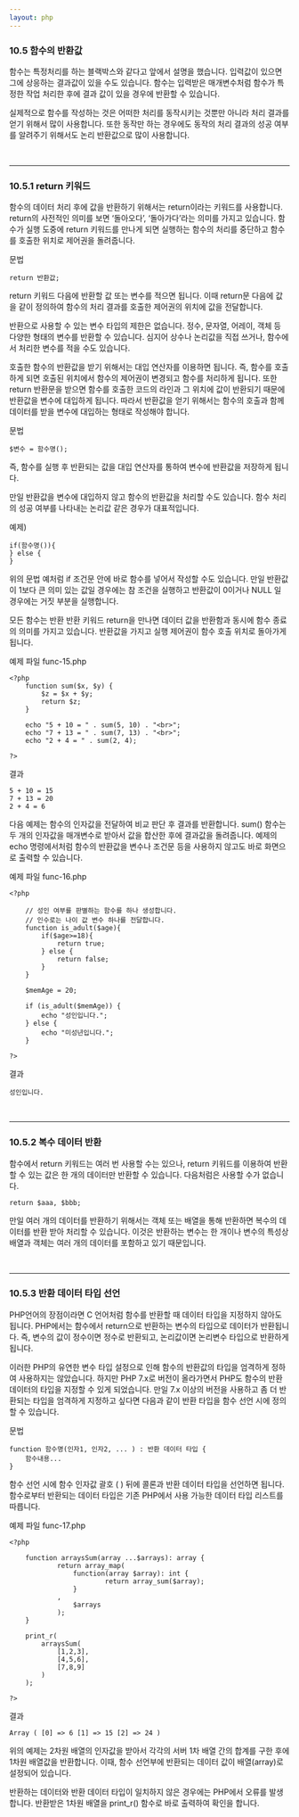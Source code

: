```yaml
---
layout: php
---
```

### 10.5 함수의 반환값
함수는 특정처리를 하는 블랙박스와 같다고 앞에서 설명을 했습니다. 입력값이 있으면 그에 상응하는 결과값이 있을 수도 있습니다. 함수는 입력받은 매개변수처럼 함수가 특정한 작업 처리한 후에 결과 값이 있을 경우에 반환할 수 있습니다.  

실제적으로 함수를 작성하는 것은 어떠한 처리를 동작시키는 것뿐만 아니라 처리 결과를 얻기 위해서 많이 사용합니다. 또한 동작만 하는 경우에도 동작의 처리 결과의 성공 여부를 알려주기 위해서도 논리 반환값으로 많이 사용합니다. 

<br>
<hr>

### 10.5.1 return 키워드
함수의 데이터 처리 후에 값을 반환하기 위해서는 return이라는 키워드를 사용합니다. return의 사전적인 의미를 보면 ‘돌아오다’, ‘돌아가다’라는 의미를 가지고 있습니다. 함수가 실행 도중에 return 키워드를 만나게 되면 실행하는 함수의 처리를 중단하고 함수를 호출한 위치로 제어권을 돌려줍니다.  

문법
```
return 반환값;
```

return 키워드 다음에 반환할 값 또는 변수를 적으면 됩니다. 이때 return문 다음에 값을 같이 정의하여 함수의 처리 결과를 호출한 제어권의 위치에 값을 전달합니다.  

반환으로 사용할 수 있는 변수 타입의 제한은 없습니다. 정수, 문자열, 어레이, 객체 등 다양한 형태의 변수를 반환할 수 있습니다. 심지어 상수나 논리값을 직접 쓰거나, 함수에서 처리한 변수를 적을 수도 있습니다.  

호출한 함수의 반환값을 받기 위해서는 대입 연산자를 이용하면 됩니다. 즉, 함수를 호출하게 되면 호출된 위치에서 함수의 제어권이 변경되고 함수를 처리하게 됩니다. 또한 return 반환문을 받으면 함수를 호출한 코드의 라인과 그 위치에 값이 반환되기 때문에 반환값을 변수에 대입하게 됩니다.   따라서 반환값을 얻기 위해서는 함수의 호출과 함께 데이터를 받을 변수에 대입하는 형태로 작성해야 합니다.  

문법
```
$변수 = 함수명();
```

즉, 함수를 실행 후 반환되는 값을 대입 연산자를 통하여 변수에 반환값을 저장하게 됩니다.   

만일 반환값을 변수에 대입하지 않고 함수의 반환값을 처리할 수도 있습니다. 함수 처리의 성공 여부를 나타내는 논리값 같은 경우가 대표적입니다. 

예제)
```
if(함수명()){
} else {
}
```

위의 문법 예처럼 if 조건문 안에 바로 함수를 넣어서 작성할 수도 있습니다. 만일 반환값이 1보다 큰 의미 있는 값일 경우에는 참 조건을 실행하고 반환값이 0이거나 NULL 일 경우에는 거짓 부분을 실행합니다.  

모든 함수는 반환 반환 키워드 return을 만나면 데이터 값을 반환함과 동시에 함수 종료의 의미를 가지고 있습니다. 반환값을 가지고 실행 제어권이 함수 호출 위치로 돌아가게 됩니다.  

예제 파일 func-15.php
```
<?php
	function sum($x, $y) {
		$z = $x + $y;
		return $z;
	}

	echo "5 + 10 = " . sum(5, 10) . "<br>";
	echo "7 + 13 = " . sum(7, 13) . "<br>";
	echo "2 + 4 = " . sum(2, 4);

?>
```

결과
```
5 + 10 = 15
7 + 13 = 20
2 + 4 = 6
```


다음 예제는 함수의 인자값을 전달하여 비교 판단 후 결과를 반환합니다. sum() 함수는 두 개의 인자값을 매개변수로 받아서 값을 합산한 후에 결과값을 돌려줍니다. 예제의 echo 명령에서처럼 함수의 반환값을 변수나 조건문 등을 사용하지 않고도 바로 화면으로 출력할 수 있습니다.  

예제 파일 func-16.php
```
<?php

	// 성인 여부를 판별하는 함수를 하나 생성합니다.
	// 인수로는 나이 값 변수 하나를 전달합니다.
	function is_adult($age){
		if($age>=18){
			return true;
		} else {
			return false;
		}
	}

	$memAge = 20;

	if (is_adult($memAge)) {
		echo "성인입니다.";
	} else {
		echo "미성년입니다.";
	}

?>
```

결과
```
성인입니다.
```

<br>
<hr>

### 10.5.2 복수 데이터 반환
함수에서 return 키워드는 여러 번 사용할 수는 있으나, return 키워드를 이용하여 반환할 수 있는 값은 한 개의 데이터만 반환할 수 있습니다. 다음처럼은 사용할 수가 없습니다.  

```
return $aaa, $bbb; 
```

만일 여러 개의 데이터를 반환하기 위해서는 객체 또는 배열을 통해 반환하면 복수의 데이터를 반환 받아 처리할 수 있습니다. 이것은 반환하는 변수는 한 개이나 변수의 특성상 배열과 객체는 여러 개의 데이터를 포함하고 있기 때문입니다.  

<br>
<hr>

### 10.5.3 반환 데이터 타입 선언
PHP언어의 장점이라면 C 언어처럼 함수를 반환할 때 데이터 타입을 지정하지 않아도 됩니다. PHP에서는 함수에서 return으로 반환하는 변수의 타입으로 데이터가 반환됩니다. 즉, 변수의 값이 정수이면 정수로 반환되고, 논리값이면 논리변수 타입으로 반환하게 됩니다.  

이러한 PHP의 유연한 변수 타입 설정으로 인해 함수의 반환값의 타입을 엄격하게 정하여 사용하지는 않았습니다. 하지만 PHP 7.x로 버전이 올라가면서 PHP도 함수의 반환 데이터의 타입을 지정할 수 있게 되었습니다. 만일 7.x 이상의 버전을 사용하고 좀 더 반환되는 타입을 엄격하게 지정하고 싶다면 다음과 같이 반환 타입을 함수 선언 시에 정의할 수 있습니다.   

문법
```
function 함수명(인자1, 인자2, ... ) : 반환 데이터 타입 {
	함수내용...
}
```

함수 선언 시에 함수 인자값 괄호 ( ) 뒤에 콜론과 반환 데이터 타입을 선언하면 됩니다. 함수로부터 반환되는 데이터 타입은 기존 PHP에서 사용 가능한 데이터 타입 리스트를 따릅니다.  

예제 파일 func-17.php
```
<?php

	function arraysSum(array ...$arrays): array {
    		return array_map(
    			function(array $array): int {
        				return array_sum($array);
    			}
    		, 
    			$arrays
    		);
	}

	print_r(
		arraysSum(
			[1,2,3],
			[4,5,6],
			[7,8,9]
		)
	);

?>
```

결과
```
Array ( [0] => 6 [1] => 15 [2] => 24 ) 
```

위의 예제는 2차원 배열의 인자값을 받아서 각각의 서버 1차 배열 간의 합계를 구한 후에 1차원 배열값을 반환합니다. 이때, 함수 선언부에 반환되는 데이터 값이 배열(array)로 설정되어 있습니다.  

반환하는 데이터와 반환 데이터 타입이 일치하지 않은 경우에는 PHP에서 오류를 발생합니다.  반환받은 1차원 배열을 print_r() 함수로 바로 출력하여 확인을 합니다.  

<br><br>